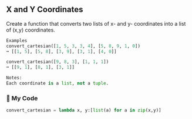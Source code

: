 ## X and Y Coordinates

Create a function that converts two lists of x- and y- coordinates into a list of (x,y) coordinates.
```python
Examples
convert_cartesian([1, 5, 3, 3, 4], [5, 8, 9, 1, 0]) 
➞ [[1, 5], [5, 8], [3, 9], [3, 1], [4, 0]]

convert_cartesian([9, 8, 3], [1, 1, 1]) 
➞ [[9, 1], [8, 1], [3, 1]]

Notes:
Each coordinate is a list, not a tuple.
```
### :snake: My Code
```python
convert_cartesian = lambda x, y:[list(a) for a in zip(x,y)]
```
